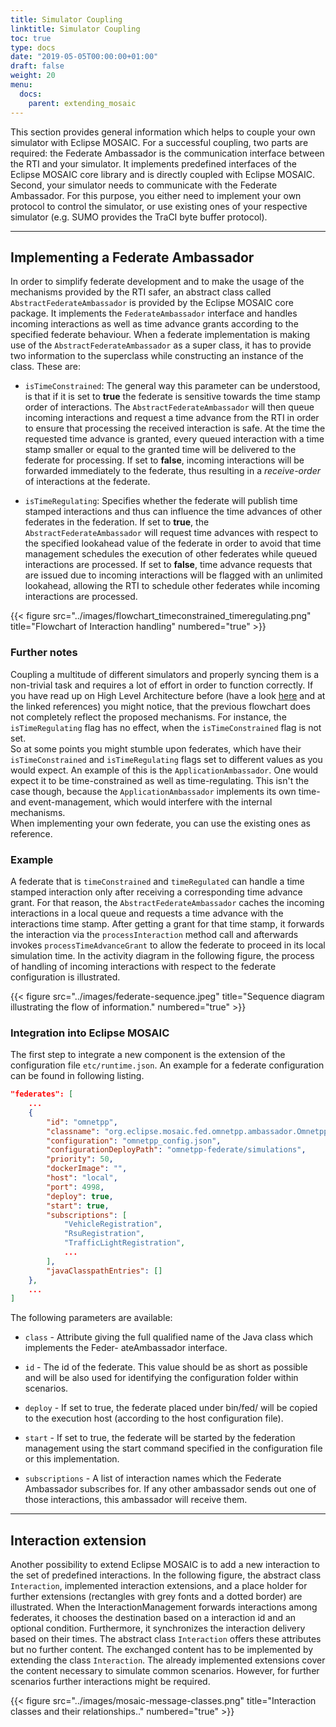 ```yaml
---
title: Simulator Coupling
linktitle: Simulator Coupling
toc: true
type: docs
date: "2019-05-05T00:00:00+01:00"
draft: false
weight: 20
menu:
  docs:
    parent: extending_mosaic
---
```


This section provides general information which helps to couple your own simulator with Eclipse MOSAIC. For a
successful coupling, two parts are required: the Federate Ambassador is the communication interface
between the RTI and your simulator. It implements predefined interfaces of the Eclipse MOSAIC core library
and is directly coupled with Eclipse MOSAIC. Second, your simulator needs to communicate with the Federate
Ambassador. For this purpose, you either need to implement your own protocol to control the simulator,
or use existing ones of your respective simulator (e.g. SUMO provides the TraCI byte buffer protocol).

---

## Implementing a Federate Ambassador
In order to simplify federate development and to make the usage of the mechanisms provided by the RTI
safer, an abstract class called `AbstractFederateAmbassador` is provided by the Eclipse MOSAIC core package.
It implements the `FederateAmbassador` interface and handles incoming interactions as well as time
advance grants according to the specified federate behaviour. When a federate implementation is making
use of the `AbstractFederateAmbassador` as a super class, it has to provide two information to the
superclass while constructing an instance of the class. These are:

* `isTimeConstrained`: The general way this parameter can be understood, is that if it is set to **true** 
the federate is sensitive towards the time stamp order of interactions. The `AbstractFederateAmbassador`
will then queue incoming interactions and request a time advance from the RTI in order to ensure that 
processing the received interaction is safe. At the time the requested time advance is granted, every 
queued interaction with a time stamp smaller or equal to the granted time will be delivered to the 
federate for processing. If set to **false**, incoming interactions will be forwarded immediately to 
the federate, thus resulting in a *receive-order* of interactions at the federate.

* `isTimeRegulating`: Specifies whether the federate will publish time stamped interactions and
thus can influence the time advances of other federates in the federation. If set to **true**, the `AbstractFederateAmbassador` 
will request time advances with respect to the specified lookahead
value of the federate in order to avoid that time management schedules the execution of other
federates while queued interactions are processed. If set to **false**, time advance requests that are
issued due to incoming interactions will be flagged with an unlimited lookahead, allowing the RTI to
schedule other federates while incoming interactions are processed.

{{< figure src="../images/flowchart_timeconstrained_timeregulating.png" title="Flowchart of Interaction handling" numbered="true" >}}

### Further notes
Coupling a multitude of different simulators and properly syncing them is a non-trivial task and requires a lot of effort in order to
function correctly. If you have read up on High Level Architecture before 
(have a look [here](https://en.wikipedia.org/wiki/High_Level_Architecture) and at the linked references) you might notice, that the 
previous flowchart does not completely reflect the proposed mechanisms. For instance, the `isTimeRegulating` flag has no effect, when the
`isTimeConstrained` flag is not set.  
So at some points you might stumble upon federates, which have their `isTimeConstrained` and `isTimeRegulating` flags set to different
values as you would expect. An example of this is the `ApplicationAmbassador`. One would expect it to be time-constrained as well as
time-regulating. This isn't the case though, because the `ApplicationAmbassador` implements its own time- and event-management,
which would interfere with the internal mechanisms.  
When implementing your own federate, you can use the existing ones as reference.

### Example
A federate that is `timeConstrained` and `timeRegulated` can handle a time stamped interaction
only after receiving a corresponding time advance grant. For that reason, the `AbstractFederateAmbassador`
caches the incoming interactions in a local queue and requests a time advance with the interactions
time stamp. After getting a grant for that time stamp, it forwards the interaction via the `processInteraction`
method call and afterwards invokes `processTimeAdvanceGrant` to allow the federate to proceed in its
local simulation time. In the activity diagram in the following figure, the process of handling of incoming interactions
with respect to the federate configuration is illustrated.

{{< figure src="../images/federate-sequence.jpeg" title="Sequence diagram illustrating the flow of information." numbered="true" >}}

### Integration into Eclipse MOSAIC

The first step to integrate a new component is the extension of the configuration file `etc/runtime.json`.
An example for a federate configuration can be found in following listing.

```json
"federates": [
    ...
    {
        "id": "omnetpp",
        "classname": "org.eclipse.mosaic.fed.omnetpp.ambassador.OmnetppAmbassador",
        "configuration": "omnetpp_config.json",
        "configurationDeployPath": "omnetpp-federate/simulations",
        "priority": 50,
        "dockerImage": "",
        "host": "local",
        "port": 4998,
        "deploy": true,
        "start": true,
        "subscriptions": [
            "VehicleRegistration",
            "RsuRegistration",
            "TrafficLightRegistration",
            ...
        ],
        "javaClasspathEntries": []
    },
    ...       
]
```

The following parameters are available:

* `class` - Attribute giving the full qualified name of the Java class which implements the Feder-
ateAmbassador interface.

* `id` - The id of the federate. This value should be as short as possible and will be also used for
identifying the configuration folder within scenarios.

* `deploy` - If set to true, the federate placed under bin/fed/<id> will be copied to the execution
host (according to the host configuration file).

* `start` - If set to true, the federate will be started by the federation management using the start
command specified in the configuration file or this implementation.

* `subscriptions` - A list of interaction names which the Federate Ambassador subscribes for. If any other
ambassador sends out one of those interactions, this ambassador will receive them.

---

## Interaction extension

Another possibility to extend Eclipse MOSAIC is to add a new interaction to the set of predefined interactions. In the following
figure, the abstract class `Interaction`, implemented interaction extensions, and a place holder for further
extensions (rectangles with grey fonts and a dotted border) are illustrated. When the InteractionManagement
forwards interactions among federates, it chooses the destination based on a interaction id and
an optional condition. Furthermore, it synchronizes the interaction delivery based on their times. The
abstract class `Interaction` offers these attributes but no further content. The exchanged content has to be
implemented by extending the class `Interaction`. The already implemented extensions cover the content
necessary to simulate common scenarios. However, for further scenarios further interactions might be
required.

{{< figure src="../images/mosaic-message-classes.png" title="Interaction classes and their relationships.." numbered="true" >}}

